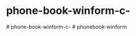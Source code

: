 # phone-book-winform-c-
#   p h o n e - b o o k - w i n f o r m - c -  
 #   p h o n e b o o k - w i n f o r m  
 